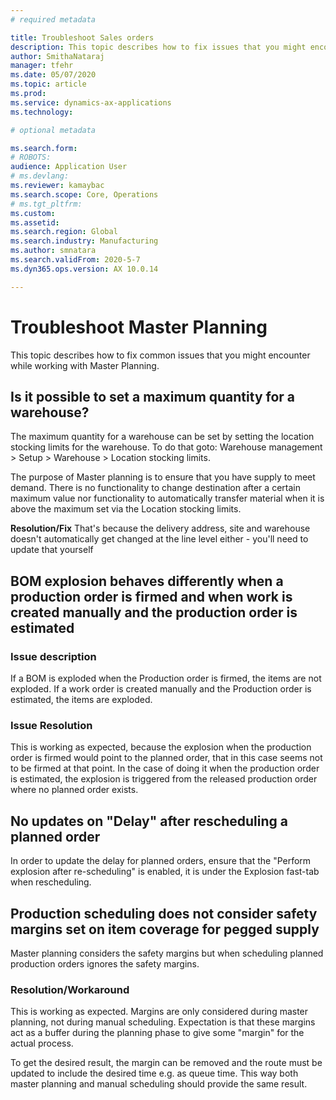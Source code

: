 ```yaml
---
# required metadata

title: Troubleshoot Sales orders
description: This topic describes how to fix issues that you might encounter while working with Master Planning.
author: SmithaNataraj
manager: tfehr
ms.date: 05/07/2020
ms.topic: article
ms.prod: 
ms.service: dynamics-ax-applications
ms.technology: 

# optional metadata

ms.search.form: 
# ROBOTS: 
audience: Application User
# ms.devlang: 
ms.reviewer: kamaybac
ms.search.scope: Core, Operations
# ms.tgt_pltfrm: 
ms.custom: 
ms.assetid: 
ms.search.region: Global
ms.search.industry: Manufacturing
ms.author: smnatara
ms.search.validFrom: 2020-5-7
ms.dyn365.ops.version: AX 10.0.14

---
```

# Troubleshoot Master Planning

This topic describes how to fix common issues that you might encounter while working with Master Planning.

##  Is it possible to set a maximum quantity for a warehouse?
The maximum quantity for a warehouse can be set by setting the location stocking limits for the warehouse. To do that goto: Warehouse management > Setup >  Warehouse > Location stocking limits.

The purpose of Master planning is to ensure that you have supply to meet demand. There is no functionality to change destination after a certain maximum value nor functionality to automatically transfer material when it is above the maximum set via the Location stocking limits.
		
**Resolution/Fix**
That's because the delivery address, site and warehouse doesn't automatically get changed at the line level either - you'll need to update that yourself

## BOM explosion behaves differently when a production order is firmed and when work is created manually and the production order is estimated
### Issue description
If a BOM is exploded when the Production order is firmed, the items are not exploded. If a work order is created manually and the Production order is estimated, the items are exploded.

### Issue Resolution
This is working as expected, because the explosion when the production order is firmed would point to the planned order, that in this case seems not to be firmed at that point. In the case of doing it when the production order is estimated, the explosion is triggered from the released production order where no planned order exists.

## No updates on "Delay" after rescheduling a planned order
In order to update the delay for planned orders, ensure that the "Perform explosion after re-scheduling" is enabled, it is under the Explosion fast-tab when rescheduling.

## Production scheduling does not consider safety margins set on item coverage for pegged supply
Master planning considers the safety margins but when scheduling planned production orders ignores the safety margins.

### Resolution/Workaround
This is working as expected. Margins are only considered during master planning, not during manual scheduling. Expectation is that these margins act as a buffer during the planning phase to give some "margin" for the actual process. 

To get the desired result, the margin can be removed and the route must be updated to include the desired time e.g. as queue time. This way both master planning and manual scheduling should provide the same result.

